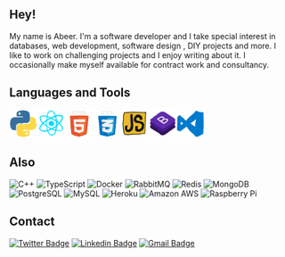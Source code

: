 ## Hey!

My name is Abeer. I'm a software developer and I take special interest in databases, web development, software design , DIY projects and more.
I like to work on challenging projects and I enjoy writing about it. I occasionally make myself available for contract work and consultancy.

<!---
     My name is Abeer. I'm a software developer and I take special interest in databases, web development, software design , DIY projects and more. 
     
     I like to work on challenging projects and I enjoy writing about it. I occasionally make myself available for contract work and consultancy. 
-->

## Languages and Tools
<p align="left">
  <img src="https://github.com/beingabeer/beingabeer/blob/master/logo/python3.gif" width="50"><img src="https://github.com/beingabeer/beingabeer/blob/master/logo/react.gif" width="50"><img src="https://github.com/beingabeer/beingabeer/blob/master/logo/html.gif" width="50"><img src="https://github.com/beingabeer/beingabeer/blob/master/logo/css.gif" width="50"><img src="https://github.com/beingabeer/beingabeer/blob/master/logo/javascript.gif" width="50"><img src="https://github.com/beingabeer/beingabeer/blob/master/logo/bootstrap.gif" width="50"><img src="https://github.com/beingabeer/beingabeer/blob/master/logo/vscode.gif" width="50">
</p>

## Also

![C++](https://img.shields.io/badge/-C++-00599C?style=flat-square&logo=c++)
![TypeScript](https://img.shields.io/badge/-TypeScript-007ACC?style=flat-square&logo=typescript)
![Docker](https://img.shields.io/badge/-Docker-black?style=flat-square&logo=docker)
![RabbitMQ](https://img.shields.io/badge/-RabbitMQ-black?style=flat-square&logo=rabbitmq)
![Redis](https://img.shields.io/badge/-Redis-black?style=flat-square&logo=Redis)
![MongoDB](https://img.shields.io/badge/-MongoDB-black?style=flat-square&logo=mongodb)
![PostgreSQL](https://img.shields.io/badge/-PostgreSQL-336791?style=flat-square&logo=postgresql)
![MySQL](https://img.shields.io/badge/-MySQL-black?style=flat-square&logo=mysql)
![Heroku](https://img.shields.io/badge/-Heroku-430098?style=flat-square&logo=heroku)
![Amazon AWS](https://img.shields.io/badge/Amazon%20AWS-232F3E?style=flat-square&logo=amazon-aws)
![Raspberry Pi](https://img.shields.io/badge/-Raspberry%20Pi-C51A4A?style=flat-square&logo=Raspberry-Pi)


## Contact

[![Twitter Badge](https://img.shields.io/badge/-Twitter-1da1f2?style=flat-square&labelColor=1da1f2&logo=twitter&logoColor=white&link=https://twitter.com/readyplayerlink)](https://twitter.com/readyplayerlink)
[![Linkedin Badge](https://img.shields.io/badge/-LinkedIn-blue?style=flat-square&logo=Linkedin&logoColor=white&link=https://www.linkedin.com/in/abeer-sewak/)](https://www.linkedin.com/in/abeer-sewak/)
[![Gmail Badge](https://img.shields.io/badge/-Gmail-c14438?style=flat-square&logo=Gmail&logoColor=white&link=mailto:abeer.sewak@gmail.com)](mailto:abeer.sewak@gmail.com)
